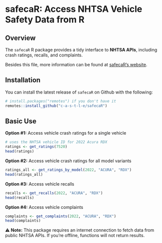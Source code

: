 
<!-- README.md is generated from README.Rmd. Please edit that file -->

# safecaR: Access NHTSA Vehicle Safety Data from R

## Overview

The `safecaR` R package provides a tidy interface to **NHTSA APIs**,
including crash ratings, recalls, and complaints.

Besides this file, more information can be found at [safecaR’s
website](https://c-a-s-t-l-e.github.io/safecaR/).

## Installation

You can install the latest release of `safecaR` on Github with the
following:

``` r
# install.packages("remotes") if you don't have it
remotes::install_github("c-a-s-t-l-e/safecaR")
```

## Basic Use

**Option \#1:** Access vehicle crash ratings for a single vehicle

``` r
# uses the NHTSA vehicle ID for 2022 Acura RDX
ratings <- get_ratings(7520)
head(ratings)
```

**Option \#2:** Access vehicle crash ratings for all model variants

``` r
ratings_all <- get_ratings_by_model(2022, "ACURA", "RDX")
head(ratings_all)
```

**Option \#3:** Access vehicle recalls

``` r
recalls <- get_recalls(2022, "ACURA", "RDX")
head(recalls)
```

**Option \#4:** Access vehicle complaints

``` r
complaints <- get_complaints(2022, "ACURA", "RDX")
head(complaints)
```

⚠️ **Note:** This package requires an internet connection to fetch data
from public NHTSA APIs. If you’re offline, functions will not return
results.
